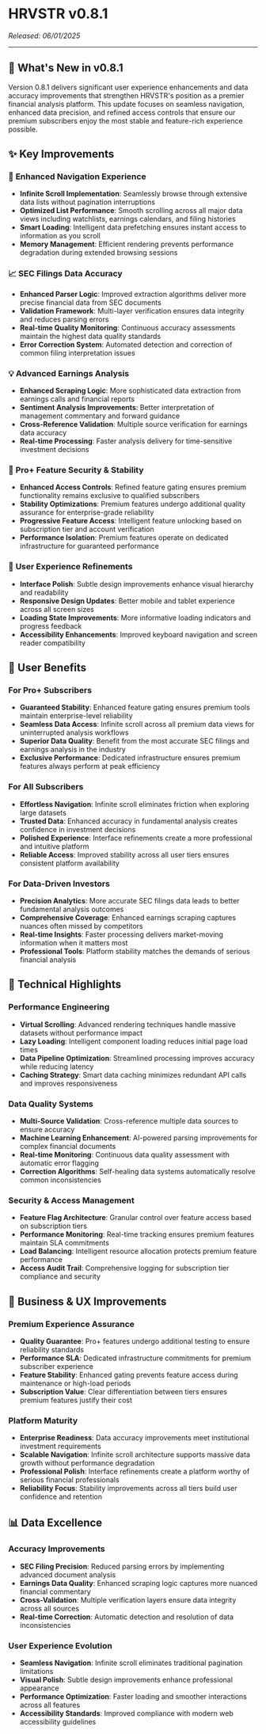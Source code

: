 # HRVSTR v0.8.1

*Released: 06/01/2025*

---

## 🚀 What's New in v0.8.1

Version 0.8.1 delivers significant user experience enhancements and data accuracy improvements that strengthen HRVSTR's position as a premier financial analysis platform. This update focuses on seamless navigation, enhanced data precision, and refined access controls that ensure our premium subscribers enjoy the most stable and feature-rich experience possible.

## ✨ Key Improvements

### 🔄 **Enhanced Navigation Experience**
- **Infinite Scroll Implementation**: Seamlessly browse through extensive data lists without pagination interruptions
- **Optimized List Performance**: Smooth scrolling across all major data views including watchlists, earnings calendars, and filing histories
- **Smart Loading**: Intelligent data prefetching ensures instant access to information as you scroll
- **Memory Management**: Efficient rendering prevents performance degradation during extended browsing sessions

### 📈 **SEC Filings Data Accuracy**
- **Enhanced Parser Logic**: Improved extraction algorithms deliver more precise financial data from SEC documents
- **Validation Framework**: Multi-layer verification ensures data integrity and reduces parsing errors
- **Real-time Quality Monitoring**: Continuous accuracy assessments maintain the highest data quality standards
- **Error Correction System**: Automated detection and correction of common filing interpretation issues

### 💡 **Advanced Earnings Analysis**
- **Enhanced Scraping Logic**: More sophisticated data extraction from earnings calls and financial reports
- **Sentiment Analysis Improvements**: Better interpretation of management commentary and forward guidance
- **Cross-Reference Validation**: Multiple source verification for earnings data accuracy
- **Real-time Processing**: Faster analysis delivery for time-sensitive investment decisions

### 🔐 **Pro+ Feature Security & Stability**
- **Enhanced Access Controls**: Refined feature gating ensures premium functionality remains exclusive to qualified subscribers
- **Stability Optimizations**: Premium features undergo additional quality assurance for enterprise-grade reliability
- **Progressive Feature Access**: Intelligent feature unlocking based on subscription tier and account verification
- **Performance Isolation**: Premium features operate on dedicated infrastructure for guaranteed performance

### 🎨 **User Experience Refinements**
- **Interface Polish**: Subtle design improvements enhance visual hierarchy and readability
- **Responsive Design Updates**: Better mobile and tablet experience across all screen sizes
- **Loading State Improvements**: More informative loading indicators and progress feedback
- **Accessibility Enhancements**: Improved keyboard navigation and screen reader compatibility

## 🎯 User Benefits

### **For Pro+ Subscribers**
- **Guaranteed Stability**: Enhanced feature gating ensures premium tools maintain enterprise-level reliability
- **Seamless Data Access**: Infinite scroll across all premium data views for uninterrupted analysis workflows
- **Superior Data Quality**: Benefit from the most accurate SEC filings and earnings analysis in the industry
- **Exclusive Performance**: Dedicated infrastructure ensures premium features always perform at peak efficiency

### **For All Subscribers**
- **Effortless Navigation**: Infinite scroll eliminates friction when exploring large datasets
- **Trusted Data**: Enhanced accuracy in fundamental analysis creates confidence in investment decisions
- **Polished Experience**: Interface refinements create a more professional and intuitive platform
- **Reliable Access**: Improved stability across all user tiers ensures consistent platform availability

### **For Data-Driven Investors**
- **Precision Analytics**: More accurate SEC filings data leads to better fundamental analysis outcomes
- **Comprehensive Coverage**: Enhanced earnings scraping captures nuances often missed by competitors
- **Real-time Insights**: Faster processing delivers market-moving information when it matters most
- **Professional Tools**: Platform stability matches the demands of serious financial analysis

## 🔧 Technical Highlights

### **Performance Engineering**
- **Virtual Scrolling**: Advanced rendering techniques handle massive datasets without performance impact
- **Lazy Loading**: Intelligent component loading reduces initial page load times
- **Data Pipeline Optimization**: Streamlined processing improves accuracy while reducing latency
- **Caching Strategy**: Smart data caching minimizes redundant API calls and improves responsiveness

### **Data Quality Systems**
- **Multi-Source Validation**: Cross-reference multiple data sources to ensure accuracy
- **Machine Learning Enhancement**: AI-powered parsing improvements for complex financial documents
- **Real-time Monitoring**: Continuous data quality assessment with automatic error flagging
- **Correction Algorithms**: Self-healing data systems automatically resolve common inconsistencies

### **Security & Access Management**
- **Feature Flag Architecture**: Granular control over feature access based on subscription tiers
- **Performance Monitoring**: Real-time tracking ensures premium features maintain SLA commitments
- **Load Balancing**: Intelligent resource allocation protects premium feature performance
- **Access Audit Trail**: Comprehensive logging for subscription tier compliance and security

## 🎨 Business & UX Improvements

### **Premium Experience Assurance**
- **Quality Guarantee**: Pro+ features undergo additional testing to ensure reliability standards
- **Performance SLA**: Dedicated infrastructure commitments for premium subscriber experience
- **Feature Stability**: Enhanced gating prevents feature access during maintenance or high-load periods
- **Subscription Value**: Clear differentiation between tiers ensures premium features justify their cost

### **Platform Maturity**
- **Enterprise Readiness**: Data accuracy improvements meet institutional investment requirements
- **Scalable Navigation**: Infinite scroll architecture supports massive data growth without performance degradation
- **Professional Polish**: Interface refinements create a platform worthy of serious financial professionals
- **Reliability Focus**: Stability improvements across all tiers build user confidence and retention

## 📊 Data Excellence

### **Accuracy Improvements**
- **SEC Filing Precision**: Reduced parsing errors by implementing advanced document analysis
- **Earnings Data Quality**: Enhanced scraping logic captures more nuanced financial commentary
- **Cross-Validation**: Multiple verification layers ensure data integrity across all sources
- **Real-time Correction**: Automatic detection and resolution of data inconsistencies

### **User Experience Evolution**
- **Seamless Navigation**: Infinite scroll eliminates traditional pagination limitations
- **Visual Polish**: Subtle design improvements enhance professional appearance
- **Performance Optimization**: Faster loading and smoother interactions across all features
- **Accessibility Standards**: Improved compliance with modern web accessibility guidelines
